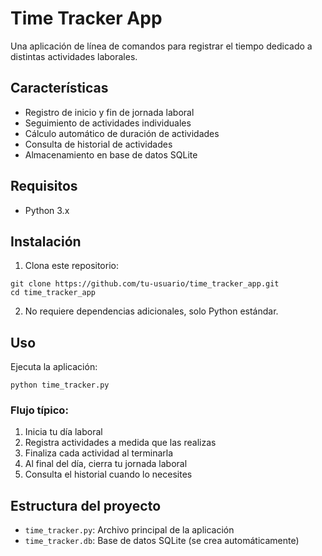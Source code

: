 # Time Tracker App

Una aplicación de línea de comandos para registrar el tiempo dedicado a distintas actividades laborales.

## Características

- Registro de inicio y fin de jornada laboral
- Seguimiento de actividades individuales
- Cálculo automático de duración de actividades
- Consulta de historial de actividades
- Almacenamiento en base de datos SQLite

## Requisitos

- Python 3.x

## Instalación

1. Clona este repositorio:
```
git clone https://github.com/tu-usuario/time_tracker_app.git
cd time_tracker_app
```

2. No requiere dependencias adicionales, solo Python estándar.

## Uso

Ejecuta la aplicación:
```
python time_tracker.py
```

### Flujo típico:

1. Inicia tu día laboral
2. Registra actividades a medida que las realizas
3. Finaliza cada actividad al terminarla
4. Al final del día, cierra tu jornada laboral
5. Consulta el historial cuando lo necesites

## Estructura del proyecto

- `time_tracker.py`: Archivo principal de la aplicación
- `time_tracker.db`: Base de datos SQLite (se crea automáticamente)